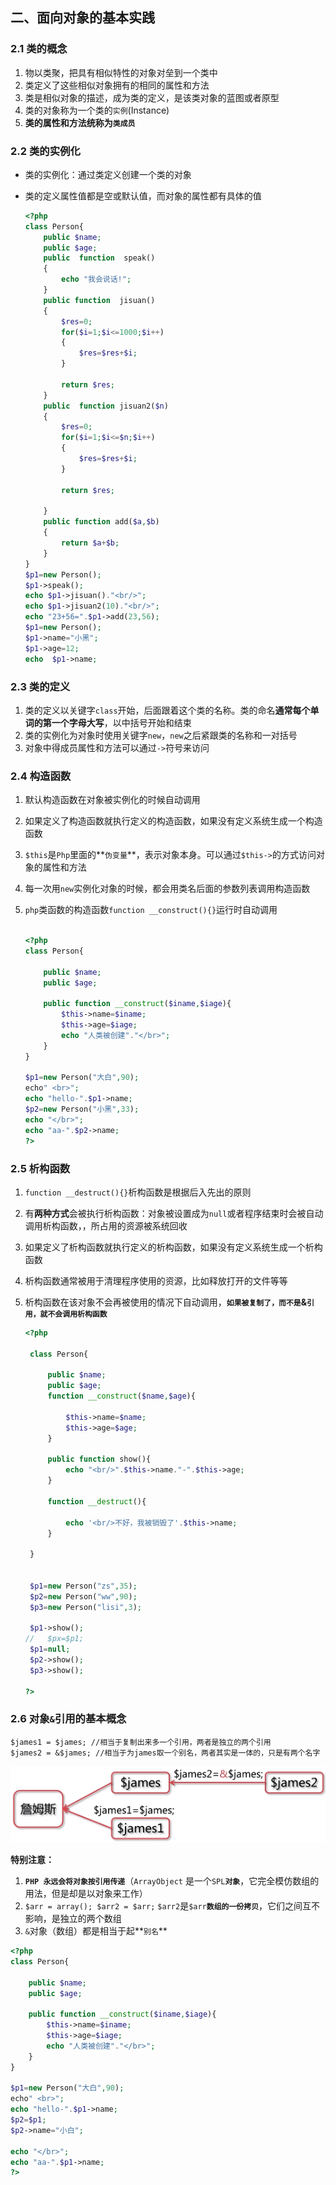 ## 二、面向对象的基本实践

### 2.1 类的概念

1. 物以类聚，把具有相似特性的对象对垒到一个类中
2. 类定义了这些相似对象拥有的相同的属性和方法
3. 类是相似对象的描述，成为类的定义，是该类对象的蓝图或者原型
4. 类的对象称为一个类的`实例`(Instance)
5. **类的属性和方法统称为`类成员`**

### 2.2 类的实例化

- 类的实例化：通过类定义创建一个类的对象

- 类的定义属性值都是空或默认值，而对象的属性都有具体的值

  ```php
  <?php
  class Person{
      public $name;
      public $age;
      public  function  speak()
      {
          echo "我会说话!";
      }
      public function  jisuan()
      {
          $res=0;
          for($i=1;$i<=1000;$i++)
          {
              $res=$res+$i;
          }
  
          return $res;
      }
      public  function jisuan2($n)
      {
          $res=0;
          for($i=1;$i<=$n;$i++)
          {
              $res=$res+$i;
          }
  
          return $res;
  
      }
      public function add($a,$b)
      {
          return $a+$b;
      }
  }
  $p1=new Person();
  $p1->speak();
  echo $p1->jisuan()."<br/>";
  echo $p1->jisuan2(10)."<br/>";
  echo "23+56=".$p1->add(23,56);
  $p1=new Person();
  $p1->name="小黑";
  $p1->age=12;
  echo  $p1->name;
  
  ```

  



### 2.3 类的定义

1. 类的定义以关键字`class`开始，后面跟着这个类的名称。类的命名**通常每个单词的第一个字母大写**，以中括号开始和结束
2. 类的实例化为对象时使用关键字`new`，`new`之后紧跟类的名称和一对括号
3. 对象中得成员属性和方法可以通过`->`符号来访问

### 2.4 构造函数

1. 默认构造函数在对象被实例化的时候自动调用

2. 如果定义了构造函数就执行定义的构造函数，如果没有定义系统生成一个构造函数

3. `$this`是`Php`里面的**`伪变量`**，表示对象本身。可以通过`$this->`的方式访问对象的属性和方法

4. 每一次用`new`实例化对象的时候，都会用类名后面的参数列表调用构造函数

5. `php`类函数的构造函数`function __construct(){}`运行时自动调用

   ```php
   
   <?php
   class Person{
   
       public $name;
       public $age;
   
       public function __construct($iname,$iage){
           $this->name=$iname;
           $this->age=$iage;
           echo "人类被创建"."</br>";
       }
   }
   
   $p1=new Person("大白",90);
   echo" <br>";
   echo "hello-".$p1->name;
   $p2=new Person("小黑",33);
   echo "</br>";
   echo "aa-".$p2->name;
   ?>
   ```

   

### 2.5 析构函数

1. `function __destruct(){}`析构函数是根据后入先出的原则

2. 有**两种方式**会被执行析构函数：对象被设置成为`null`或者程序结束时会被自动调用析构函数，，所占用的资源被系统回收

3. 如果定义了析构函数就执行定义的析构函数，如果没有定义系统生成一个析构函数

4. 析构函数通常被用于清理程序使用的资源，比如释放打开的文件等等

5. 析构函数在该对象不会再被使用的情况下自动调用，**`如果被复制了，而不是`&`引用，就不会调用析构函数`**

   ```PHP
   <?php
   
   	class Person{
   		
   		public $name;
   		public $age;
   		function __construct($name,$age){
   			
   			$this->name=$name;
   			$this->age=$age;
   		}
   
   		public function show(){
   			echo "<br/>".$this->name."-".$this->age;
   		}
   
   		function __destruct(){
   			
   			echo '<br/>不好，我被销毁了'.$this->name;
   		}
   
   	}
   
   
   	$p1=new Person("zs",35);	
   	$p2=new Person("ww",90);
   	$p3=new Person("lisi",3);
   
   	$p1->show();
   //	$px=$p1;
   	$p1=null;
   	$p2->show();
   	$p3->show();
   
   ?>
   ```

   

### 2.6 对象`&`引用的基本概念

```
$james1 = $james; //相当于复制出来多一个引用，两者是独立的两个引用
$james2 = &$james; //相当于为james取一个别名，两者其实是一体的，只是有两个名字
```

![](%E4%BA%8C%E3%80%81%E9%9D%A2%E5%90%91%E5%AF%B9%E8%B1%A1%E7%9A%84%E5%9F%BA%E6%9C%AC%E5%AE%9E%E8%B7%B5.assets/%E4%BE%8B%E5%AD%90.png)

   **特别注意：**

1. **`PHP 永远会将对象按引用传递`**（`ArrayObject` 是一个`SPL`**`对象`**，它完全模仿数组的用法，但是却是以对象来工作）
2. `$arr = array(); $arr2 = $arr;` `$arr2`是`$arr`**`数组的一份拷贝`**，它们之间互不影响，是独立的两个数组
3. `&`对象（数组）都是相当于起**`别名`**

```php
<?php
class Person{

    public $name;
    public $age;

    public function __construct($iname,$iage){
        $this->name=$iname;
        $this->age=$iage;
        echo "人类被创建"."</br>";
    }
}

$p1=new Person("大白",90);
echo" <br>";
echo "hello-".$p1->name;
$p2=$p1;
$p2->name="小白";
    
echo "</br>";
echo "aa-".$p1->name;
?>
```

